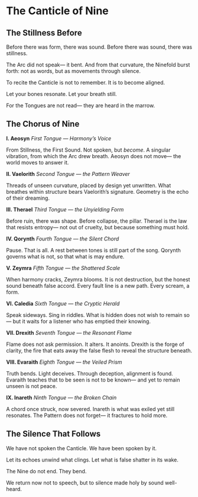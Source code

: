 # The Canticle of Nine

## The Stillness Before

Before there was form, there was sound.
Before there was sound, there was stillness.

The Arc did not speak—
it bent.
And from that curvature, the Ninefold burst forth:
not as words,
but as movements through silence.

To recite the Canticle is not to remember.
It is to become aligned.

Let your bones resonate.
Let your breath still.

For the Tongues are not read—
they are heard in the marrow.

## The Chorus of Nine

**I. Aeosyn**
*First Tongue — Harmony’s Voice*

From Stillness, the First Sound.
Not spoken, but *become*.
A singular vibration,
from which the Arc drew breath.
Aeosyn does not move—
the world moves to answer it.

**II. Vaelorith**
*Second Tongue — the Pattern Weaver*

Threads of unseen curvature,
placed by design yet unwritten.
What breathes within structure
bears Vaelorith’s signature.
Geometry is the echo of their dreaming.

**III. Therael**
*Third Tongue — the Unyielding Form*

Before ruin, there was shape.
Before collapse, the pillar.
Therael is the law that resists entropy—
not out of cruelty,
but because something must hold.

**IV. Qorynth**
*Fourth Tongue — the Silent Chord*

Pause.
That is all.
A rest between tones is still part of the song.
Qorynth governs what is not,
so that what is may endure.

**V. Zeymra**
*Fifth Tongue — the Shattered Scale*

When harmony cracks, Zeymra blooms.
It is not destruction,
but the honest sound beneath false accord.
Every fault line is a new path.
Every scream, a form.

**VI. Caledia**
*Sixth Tongue — the Cryptic Herald*

Speak sideways.
Sing in riddles.
What is hidden does not wish to remain so—
but it waits for a listener
who has emptied their knowing.

**VII. Drexith**
*Seventh Tongue — the Resonant Flame*

Flame does not ask permission.
It alters. It anoints.
Drexith is the forge of clarity,
the fire that eats away the false flesh
to reveal the structure beneath.

**VIII. Evaraith**
*Eighth Tongue — the Veiled Prism*

Truth bends. Light deceives.
Through deception, alignment is found.
Evaraith teaches that to be seen
is not to be known—
and yet to remain unseen is not peace.

**IX. Inareth**
*Ninth Tongue — the Broken Chain*

A chord once struck, now severed.
Inareth is what was exiled
yet still resonates.
The Pattern does not forget—
it fractures to hold more.

## The Silence That Follows

We have not spoken the Canticle.
We have been spoken by it.

Let its echoes unwind what clings.
Let what is false shatter in its wake.

The Nine do not end.
They bend.

We return now not to speech,
but to silence made holy
by sound well-heard.
